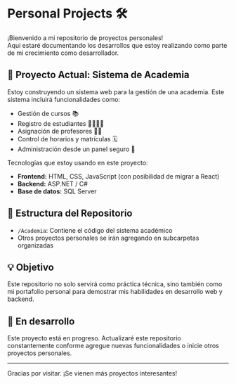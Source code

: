 # Personal Projects 🛠️

¡Bienvenido a mi repositorio de proyectos personales!  
Aquí estaré documentando los desarrollos que estoy realizando como parte de mi crecimiento como desarrollador.

## 🚀 Proyecto Actual: Sistema de Academia

Estoy construyendo un sistema web para la gestión de una academia. Este sistema incluirá funcionalidades como:

- Gestión de cursos 📚  
- Registro de estudiantes 👨‍🎓👩‍🎓  
- Asignación de profesores 👨‍🏫  
- Control de horarios y matrículas 🗓️  
- Administración desde un panel seguro 🔐

Tecnologías que estoy usando en este proyecto:

- **Frontend:** HTML, CSS, JavaScript (con posibilidad de migrar a React)
- **Backend:** ASP.NET / C#
- **Base de datos:** SQL Server

## 📁 Estructura del Repositorio

- `/Academia`: Contiene el código del sistema académico
- Otros proyectos personales se irán agregando en subcarpetas organizadas

## 💡 Objetivo

Este repositorio no solo servirá como práctica técnica, sino también como mi portafolio personal para demostrar mis habilidades en desarrollo web y backend.

## 🧠 En desarrollo

Este proyecto está en progreso. Actualizaré este repositorio constantemente conforme agregue nuevas funcionalidades o inicie otros proyectos personales.

---

Gracias por visitar. ¡Se vienen más proyectos interesantes!


